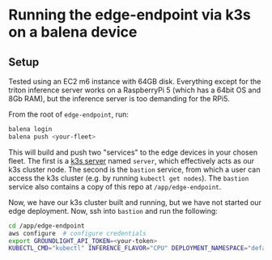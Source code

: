 # Running the edge-endpoint via k3s on a balena device

## Setup
Tested using an EC2 m6 instance with 64GB disk. Everything except for the triton inference server works on a RaspberryPi 5 (which has a 64bit OS and 8Gb RAM), but the inference server is too demanding for the RPi5.

From the root of `edge-endpoint`, run:
```bash
balena login
balena push <your-fleet>
```
This will build and push two "services" to the edge devices in your chosen fleet. The first is a [k3s server](https://docs.k3s.io/architecture) named `server`, which effectively acts as our k3s cluster node. The second is the `bastion` service, from which a user can access the k3s cluster (e.g. by running `kubectl get nodes`). The `bastion` service also contains a copy of this repo at `/app/edge-endpoint`.

Now, we have our k3s cluster built and running, but we have not started our edge deployment. Now, ssh into `bastion` and run the following:
```bash
cd /app/edge-endpoint
aws configure  # configure credentials
export GROUNDLIGHT_API_TOKEN=<your-token>
KUBECTL_CMD="kubectl" INFERENCE_FLAVOR="CPU" DEPLOYMENT_NAMESPACE="default" ./deploy/bin/cluster_setup.sh
```
